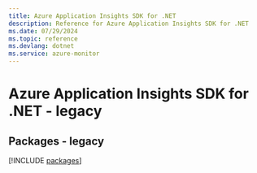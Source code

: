 ```yaml
---
title: Azure Application Insights SDK for .NET
description: Reference for Azure Application Insights SDK for .NET
ms.date: 07/29/2024
ms.topic: reference
ms.devlang: dotnet
ms.service: azure-monitor
---
```

# Azure Application Insights SDK for .NET - legacy
## Packages - legacy
[!INCLUDE [packages](application-insights-index.md)]